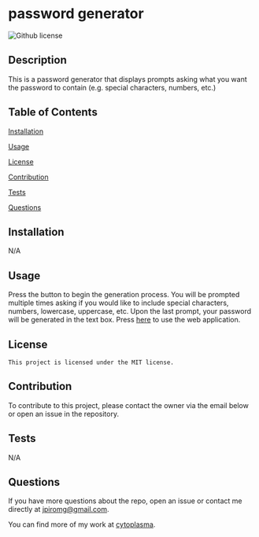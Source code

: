 # password generator
  ![Github license](https://img.shields.io/badge/license-MIT-blue.svg)

  ## Description 

  This is a password generator that displays prompts asking what you want the password to contain (e.g. special characters, numbers, etc.)


  ## Table of Contents 

  [Installation](#installation) 

  [Usage](#Usage) 

  [License](#license) 

  [Contribution](#contribution) 

  [Tests](#tests) 

  [Questions](#questions) 


  ## Installation 
  
  N/A

  ## Usage 

  Press the button to begin the generation process. You will be prompted multiple times asking if you would like to include special characters, numbers, lowercase, uppercase, etc. Upon the last prompt, your password will be generated in the text box. Press [here](https://cytoplasma.github.io/password-generator/) to use the web application.

  ## License 

    This project is licensed under the MIT license. 

  ## Contribution 

  To contribute to this project, please contact the owner via the email below or open an issue in the repository. 

  ## Tests 
  
  N/A

  ## Questions 

  If you have more questions about the repo, open an issue
  or contact me directly at jpiromg@gmail.com. 

  You can find more of my work at [cytoplasma](https://github.com/cytoplasma).
